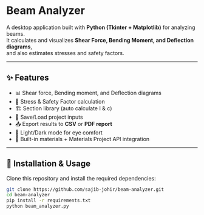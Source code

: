 # Beam Analyzer

A desktop application built with **Python (Tkinter + Matplotlib)** for analyzing beams.  
It calculates and visualizes **Shear Force, Bending Moment, and Deflection diagrams**,  
and also estimates stresses and safety factors.

---

## ✨ Features
- 📊 Shear force, Bending moment, and Deflection diagrams
- 🧮 Stress & Safety Factor calculation
- 🏗️ Section library (auto calculate I & c)
- 📂 Save/Load project inputs
- 📤 Export results to **CSV** or **PDF report**
- 🌙 Light/Dark mode for eye comfort
- 🔗 Built-in materials + Materials Project API integration

---

## 🚀 Installation & Usage
Clone this repository and install the required dependencies:

```bash
git clone https://github.com/sajib-johir/beam-analyzer.git
cd beam-analyzer
pip install -r requirements.txt
python beam_analyzer.py
